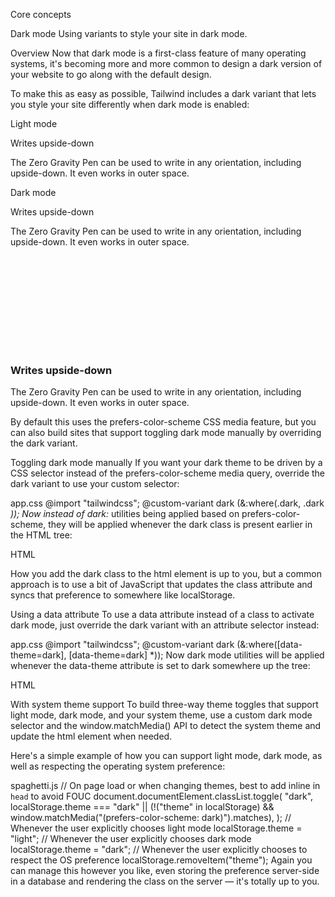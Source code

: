 Core concepts

Dark mode
Using variants to style your site in dark mode.

Overview
Now that dark mode is a first-class feature of many operating systems, it's becoming more and more common to design a dark version of your website to go along with the default design.

To make this as easy as possible, Tailwind includes a dark variant that lets you style your site differently when dark mode is enabled:

Light mode

Writes upside-down

The Zero Gravity Pen can be used to write in any orientation, including upside-down. It even works in outer space.

Dark mode

Writes upside-down

The Zero Gravity Pen can be used to write in any orientation, including upside-down. It even works in outer space.

<div class="bg-white dark:bg-gray-800 rounded-lg px-6 py-8 ring shadow-xl ring-gray-900/5">
  <div>
    <span class="inline-flex items-center justify-center rounded-md bg-indigo-500 p-2 shadow-lg">
      <svg class="h-6 w-6 stroke-white" ...>
        <!-- ... -->
      </svg>
    </span>
  </div>
  <h3 class="text-gray-900 dark:text-white mt-5 text-base font-medium tracking-tight ">Writes upside-down</h3>
  <p class="text-gray-500 dark:text-gray-400 mt-2 text-sm ">
    The Zero Gravity Pen can be used to write in any orientation, including upside-down. It even works in outer space.
  </p>
</div>
By default this uses the prefers-color-scheme CSS media feature, but you can also build sites that support toggling dark mode manually by overriding the dark variant.

Toggling dark mode manually
If you want your dark theme to be driven by a CSS selector instead of the prefers-color-scheme media query, override the dark variant to use your custom selector:

app.css
@import "tailwindcss";
@custom-variant dark (&:where(.dark, .dark _));
Now instead of dark:_ utilities being applied based on prefers-color-scheme, they will be applied whenever the dark class is present earlier in the HTML tree:

HTML

<html class="dark">
  <body>
    <div class="bg-white dark:bg-black">
      <!-- ... -->
    </div>
  </body>
</html>
How you add the dark class to the html element is up to you, but a common approach is to use a bit of JavaScript that updates the class attribute and syncs that preference to somewhere like localStorage.

Using a data attribute
To use a data attribute instead of a class to activate dark mode, just override the dark variant with an attribute selector instead:

app.css
@import "tailwindcss";
@custom-variant dark (&:where([data-theme=dark], [data-theme=dark] \*));
Now dark mode utilities will be applied whenever the data-theme attribute is set to dark somewhere up the tree:

HTML

<html data-theme="dark">
  <body>
    <div class="bg-white dark:bg-black">
      <!-- ... -->
    </div>
  </body>
</html>
With system theme support
To build three-way theme toggles that support light mode, dark mode, and your system theme, use a custom dark mode selector and the window.matchMedia() API to detect the system theme and update the html element when needed.

Here's a simple example of how you can support light mode, dark mode, as well as respecting the operating system preference:

spaghetti.js
// On page load or when changing themes, best to add inline in `head` to avoid FOUC
document.documentElement.classList.toggle(
"dark",
localStorage.theme === "dark" ||
(!("theme" in localStorage) && window.matchMedia("(prefers-color-scheme: dark)").matches),
);
// Whenever the user explicitly chooses light mode
localStorage.theme = "light";
// Whenever the user explicitly chooses dark mode
localStorage.theme = "dark";
// Whenever the user explicitly chooses to respect the OS preference
localStorage.removeItem("theme");
Again you can manage this however you like, even storing the preference server-side in a database and rendering the class on the server — it's totally up to you.

